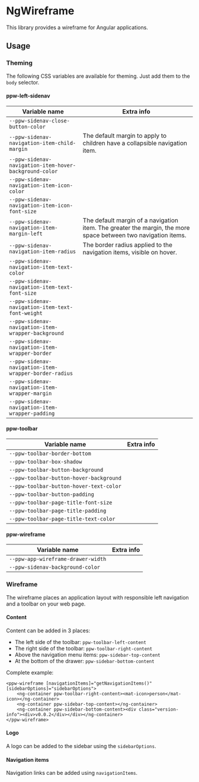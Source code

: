 # NgWireframe

This library provides a wireframe for Angular applications.

## Usage

### Theming

The following CSS variables are available for theming. Just add them to the `body` selector.

#### ppw-left-sidenav

| Variable name                                          | Extra info                                                                                                    |
| ------------------------------------------------------ | ------------------------------------------------------------------------------------------------------------- |
| `--ppw-sidenav-close-button-color`                     |                                                                                                               |
| `--ppw-sidenav-navigation-item-child-margin`           | The default margin to apply to children have a collapsible navigation item.                                   |
| `--ppw-sidenav-navigation-item-hover-background-color` |                                                                                                               |
| `--ppw-sidenav-navigation-item-icon-color`             |                                                                                                               |
| `--ppw-sidenav-navigation-item-icon-font-size`         |                                                                                                               |
| `--ppw-sidenav-navigation-item-margin-left`            | The default margin of a navigation item. The greater the margin, the more space between two navigation items. |
| `--ppw-sidenav-navigation-item-radius`                 | The border radius applied to the navigation items, visible on hover.                                          |
| `--ppw-sidenav-navigation-item-text-color`             |                                                                                                               |
| `--ppw-sidenav-navigation-item-text-font-size`         |                                                                                                               |
| `--ppw-sidenav-navigation-item-text-font-weight`       |                                                                                                               |
| `--ppw-sidenav-navigation-item-wrapper-background`     |                                                                                                               |
| `--ppw-sidenav-navigation-item-wrapper-border`         |                                                                                                               |
| `--ppw-sidenav-navigation-item-wrapper-border-radius`  |                                                                                                               |
| `--ppw-sidenav-navigation-item-wrapper-margin`         |                                                                                                               |
| `--ppw-sidenav-navigation-item-wrapper-padding`        |                                                                                                               |

#### ppw-toolbar

| Variable name                           | Extra info |
| --------------------------------------- | ---------- |
| `--ppw-toolbar-border-bottom`           |            |
| `--ppw-toolbar-box-shadow`              |            |
| `--ppw-toolbar-button-background`       |            |
| `--ppw-toolbar-button-hover-background` |            |
| `--ppw-toolbar-button-hover-text-color` |            |
| `--ppw-toolbar-button-padding`          |            |
| `--ppw-toolbar-page-title-font-size`    |            |
| `--ppw-toolbar-page-title-padding`      |            |
| `--ppw-toolbar-page-title-text-color`   |            |

#### ppw-wireframe

| Variable name                      | Extra info |
| ---------------------------------- | ---------- |
| `--ppw-app-wireframe-drawer-width` |            |
| `--ppw-sidenav-background-color`   |            |

### Wireframe

The wireframe places an application layout with responsible left navigation and a toolbar on your web page.

#### Content

Content can be added in 3 places:

-   The left side of the toolbar: `ppw-toolbar-left-content`
-   The right side of the toolbar: `ppw-toolbar-right-content`
-   Above the navigation menu items: `ppw-sidebar-top-content`
-   At the bottom of the drawer: `ppw-sidebar-bottom-content`

Complete example:

    <ppw-wireframe [navigationItems]="getNavigationItems()" [sidebarOptions]="sidebarOptions">
        <ng-container ppw-toolbar-right-content><mat-icon>person</mat-icon></ng-container>
        <ng-container ppw-sidebar-top-content></ng-container>
        <ng-container ppw-sidebar-bottom-content><div class="version-info"><div>v0.0.2</div></div></ng-container>
    </ppw-wireframe>

#### Logo

A logo can be added to the sidebar using the `sidebarOptions`.

#### Navigation items

Navigation links can be added using `navigationItems`.
